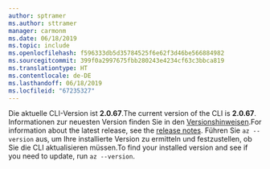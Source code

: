 ```yaml
---
author: sptramer
ms.author: sttramer
manager: carmonm
ms.date: 06/18/2019
ms.topic: include
ms.openlocfilehash: f596333db5d35784525f6e62f3d46be566884982
ms.sourcegitcommit: 399f0a2997675fbb280243e4234cf63c3bbca819
ms.translationtype: HT
ms.contentlocale: de-DE
ms.lasthandoff: 06/18/2019
ms.locfileid: "67235327"
---
```

<span data-ttu-id="45dbc-101">Die aktuelle CLI-Version ist __2.0.67__.</span><span class="sxs-lookup"><span data-stu-id="45dbc-101">The current version of the CLI is __2.0.67__.</span></span> <span data-ttu-id="45dbc-102">Informationen zur neuesten Version finden Sie in den [Versionshinweisen](../release-notes-azure-cli.md).</span><span class="sxs-lookup"><span data-stu-id="45dbc-102">For information about the latest release, see the [release notes](../release-notes-azure-cli.md).</span></span> <span data-ttu-id="45dbc-103">Führen Sie `az --version` aus, um Ihre installierte Version zu ermitteln und festzustellen, ob Sie die CLI aktualisieren müssen.</span><span class="sxs-lookup"><span data-stu-id="45dbc-103">To find your installed version and see if you need to update, run `az --version`.</span></span>
